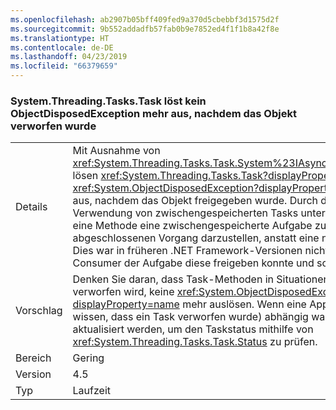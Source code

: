 ```yaml
---
ms.openlocfilehash: ab2907b05bff409fed9a370d5cbebbf3d1575d2f
ms.sourcegitcommit: 9b552addadfb57fab0b9e7852ed4f1f1b8a42f8e
ms.translationtype: HT
ms.contentlocale: de-DE
ms.lasthandoff: 04/23/2019
ms.locfileid: "66379659"
---
```

### <a name="systemthreadingtaskstask-no-longer-throw-objectdisposedexception-after-object-is-disposed"></a>System.Threading.Tasks.Task löst kein ObjectDisposedException mehr aus, nachdem das Objekt verworfen wurde

|   |   |
|---|---|
|Details|Mit Ausnahme von <xref:System.Threading.Tasks.Task.System%23IAsyncResult%23AsyncWaitHandle> lösen <xref:System.Threading.Tasks.Task?displayProperty=name>-Methoden keine <xref:System.ObjectDisposedException?displayProperty=name>-Ausnahme mehr aus, nachdem das Objekt freigegeben wurde. Durch diese Änderung wird die Verwendung von zwischengespeicherten Tasks unterstützt. Beispielsweise kann eine Methode eine zwischengespeicherte Aufgabe zurückgeben, um einen bereits abgeschlossenen Vorgang darzustellen, anstatt eine neue Aufgabe zuzuordnen. Dies war in früheren .NET Framework-Versionen nicht möglich, da jeder Consumer der Aufgabe diese freigeben konnte und somit unbrauchbar machte.|
|Vorschlag|Denken Sie daran, dass Task-Methoden in Situationen, in denen das Objekt verworfen wird, keine <xref:System.ObjectDisposedException?displayProperty=name> mehr auslösen. Wenn eine App von dieser Ausnahme (zu wissen, dass ein Task verworfen wurde) abhängig war, sollte sie explizit aktualisiert werden, um den Taskstatus mithilfe von <xref:System.Threading.Tasks.Task.Status> zu prüfen.|
|Bereich|Gering|
|Version|4.5|
|Typ|Laufzeit|
